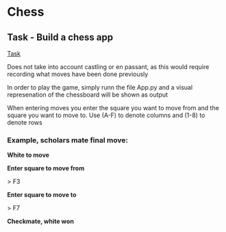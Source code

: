 # Chess

## Task  - Build a chess app
[Task](Sjakk.pdf)

Does not take into account castling or en passant, as this would require recording what moves have been done previously

In order to play the game, simply runn the file App.py and a visual represenation of the chessboard will be shown as output

When entering moves you enter the square you want to move from and the square you want to move to. Use (A-F) to denote columns and (1-8) to denote rows

### Example, scholars mate final move:

**White to move**

**Enter square to move from**

\> F3

**Enter square to move to**

\> F7

**Checkmate, white won**
